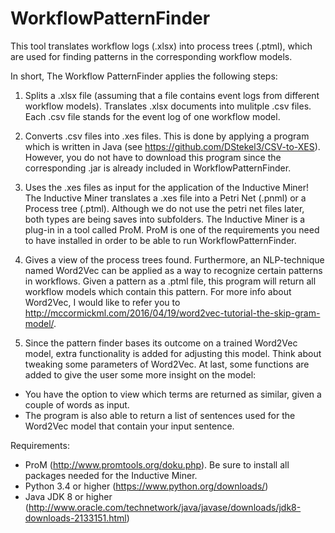 # WorkflowPatternFinder
This tool translates workflow logs (.xlsx) into process trees (.ptml), which are used for finding patterns in the corresponding workflow models. 

In short, The Workflow PatternFinder applies the following steps:
1. Splits a .xlsx file (assuming that a file contains event logs from different workflow models). Translates .xlsx documents into mulitple .csv files. Each .csv file stands for the event log of one workflow model. 

2. Converts .csv files into .xes files. This is done by applying a program which is written in Java (see https://github.com/DStekel3/CSV-to-XES). However, you do not have to download this program since the corresponding .jar is already included in WorkflowPatternFinder.

3. Uses the .xes files as input for the application of the Inductive Miner! The Inductive Miner translates a .xes file into a Petri Net (.pnml) or a Process tree (.ptml). Although we do not use the petri net files later, both types are being saves into subfolders. The Inductive Miner is a plug-in in a tool called ProM. ProM is one of the requirements you need to have installed in order to be able to run WorkflowPatternFinder.

5. Gives a view of the process trees found. Furthermore, an NLP-technique named Word2Vec can be applied as a way to recognize certain patterns in workflows. Given a pattern as a .ptml file, this program will return all workflow models which contain this pattern. For more info about Word2Vec, I would like to refer you to http://mccormickml.com/2016/04/19/word2vec-tutorial-the-skip-gram-model/.

6. Since the pattern finder bases its outcome on a trained Word2Vec model, extra functionality is added for adjusting this model. Think about tweaking some parameters of Word2Vec. At last, some functions are added to give the user some more insight on the model:
  - You have the option to view which terms are returned as similar, given a couple of words as input. 
  - The program is also able to return a list of sentences used for the Word2Vec model that contain your input sentence.

Requirements:
- ProM (http://www.promtools.org/doku.php). Be sure to install all packages needed for the Inductive Miner.
- Python 3.4 or higher (https://www.python.org/downloads/)
- Java JDK 8 or higher (http://www.oracle.com/technetwork/java/javase/downloads/jdk8-downloads-2133151.html)
